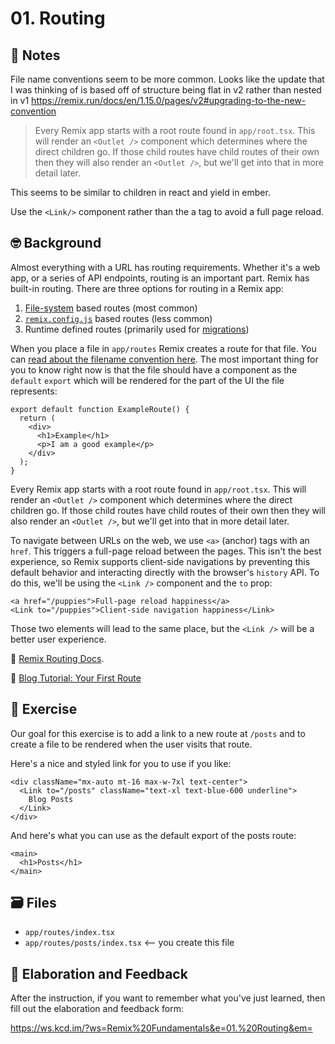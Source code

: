 # 01. Routing

## 📝 Notes

File name conventions seem to be more common. Looks like the update that I was
thinking of is based off of structure being flat in v2 rather than nested in v1
https://remix.run/docs/en/1.15.0/pages/v2#upgrading-to-the-new-convention

> Every Remix app starts with a root route found in `app/root.tsx`. This will
> render an `<Outlet />` component which determines where the direct children
> go. If those child routes have child routes of their own then they will also
> render an `<Outlet />`, but we'll get into that in more detail later.

This seems to be similar to children in react and yield in ember.

Use the `<Link/>` component rather than the a tag to avoid a full page reload.

## 🤓 Background

Almost everything with a URL has routing requirements. Whether it's a web app,
or a series of API endpoints, routing is an important part. Remix has built-in
routing. There are three options for routing in a Remix app:

1. [File-system](https://remix.run/docs/en/v1/api/conventions#file-name-conventions)
   based routes (most common)
2. [`remix.config.js`](https://remix.run/docs/en/v1/api/conventions#routes)
   based routes (less common)
3. Runtime defined routes (primarily used for
   [migrations](https://remix.run/docs/en/v1/guides/migrating-react-router-app))

When you place a file in `app/routes` Remix creates a route for that file. You
can
[read about the filename convention here](https://remix.run/docs/en/v1/api/conventions#file-name-conventions).
The most important thing for you to know right now is that the file should have
a component as the `default` `export` which will be rendered for the part of the
UI the file represents:

```tsx filename=app/routes/example.tsx
export default function ExampleRoute() {
  return (
    <div>
      <h1>Example</h1>
      <p>I am a good example</p>
    </div>
  );
}
```

Every Remix app starts with a root route found in `app/root.tsx`. This will
render an `<Outlet />` component which determines where the direct children go.
If those child routes have child routes of their own then they will also render
an `<Outlet />`, but we'll get into that in more detail later.

To navigate between URLs on the web, we use `<a>` (anchor) tags with an `href`.
This triggers a full-page reload between the pages. This isn't the best
experience, so Remix supports client-side navigations by preventing this default
behavior and interacting directly with the browser's `history` API. To do this,
we'll be using the `<Link />` component and the `to` prop:

```tsx
<a href="/puppies">Full-page reload happiness</a>
<Link to="/puppies">Client-side navigation happiness</Link>
```

Those two elements will lead to the same place, but the `<Link />` will be a
better user experience.

📜 [Remix Routing Docs](https://remix.run/docs/en/v1/guides/routing).

📜
[Blog Tutorial: Your First Route](https://remix.run/docs/en/v1/tutorials/blog#your-first-route)

## 💪 Exercise

Our goal for this exercise is to add a link to a new route at `/posts` and to
create a file to be rendered when the user visits that route.

Here's a nice and styled link for you to use if you like:

```tsx
<div className="mx-auto mt-16 max-w-7xl text-center">
  <Link to="/posts" className="text-xl text-blue-600 underline">
    Blog Posts
  </Link>
</div>
```

And here's what you can use as the default export of the posts route:

```tsx
<main>
  <h1>Posts</h1>
</main>
```

## 🗃 Files

- `app/routes/index.tsx`
- `app/routes/posts/index.tsx` <-- you create this file

## 🦉 Elaboration and Feedback

After the instruction, if you want to remember what you've just learned, then
fill out the elaboration and feedback form:

https://ws.kcd.im/?ws=Remix%20Fundamentals&e=01.%20Routing&em=
